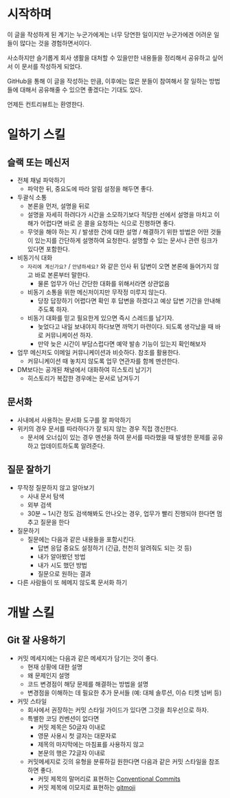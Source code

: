 # 시작하며

이 글을 작성하게 된 계기는 누군가에게는 너무 당연한 일이지만 누군가에겐 어려운 일들이 많다는 것을 경험하면서이다.

사소하지만 슬기롭게 회사 생활을 대처할 수 있을만한 내용들을 정리해서 공유하고 싶어서 이 문서를 작성하게 되었다.

GitHub을 통해 이 글을 작성하는 만큼, 이후에는 많은 분들이 참여해서 잘 일하는 방법들에 대해서 공유해줄 수 있으면 좋겠다는 기대도 있다.

언제든 컨트리뷰트는 환영한다.


# 일하기 스킬

## 슬랙 또는 메신저

- 전체 채널 파악하기
  - 파악한 뒤, 중요도에 따라 알림 설정을 해두면 좋다.
- 두괄식 소통
  - 본론을 먼저, 설명을 뒤로
  - 설명을 자세히 하려다가 시간을 소모하기보다 적당한 선에서 설명을 마치고 이해가 어렵다면 바로 온 콜을 요청하는 식으로 진행하면 좋다.
  - 무엇을 해야 하는 지 / 발생한 건에 대한 설명 / 해결하기 위한 방법은 어떤 것들이 있는지를 간단하게 설명하여 요청한다. 설명할 수 있는 문서나 관련 링크가 있다면 포함한다.
- 비동기식 대화
  - `자리에 계신가요?` / `안녕하세요?` 와 같은 인사 뒤 답변이 오면 본론에 들어가지 않고 바로 본론부터 말한다.
    - 물론 업무가 아닌 간단한 대화를 위해서라면 상관없음
  - 비동기 소통을 위한 메신저이지만 무작정 미루지 않는다.
    - 당장 답장하기 어렵다면 확인 후 답변을 하겠다고 예상 답변 기간을 안내해주도록 하자.
  - 비동기 대화를 믿고 필요한게 있으면 즉시 스레드를 남기자.
    - 늦었다고 내일 보내야지 하다보면 까먹기 마련이다. 되도록 생각났을 때 바로 커뮤니케이션 하자.
    - 만약 늦은 시간이 부담스럽다면 예약 발송 기능이 있는지 확인해보자
- 업무 메신저도 이메일 커뮤니케이션과 비슷하다. 참조를 활용한다.
  - 커뮤니케이션 때 놓치지 않도록 업무 연관자를 함께 멘션한다.
- DM보다는 공개된 채널에서 대화하여 히스토리 남기기
  - 히스토리가 복잡한 경우에는 문서로 남겨두기

## 문서화

- 사내에서 사용하는 문서화 도구를 잘 파악하기
- 위키의 경우 문서를 따라하다가 잘 되지 않는 경우 직접 갱신한다.
  - 문서에 오너십이 있는 경우 멘션을 하여 문서를 따라했을 때 발생한 문제를 공유하고 업데이트하도록 알려준다.

## 질문 잘하기

- 무작정 질문하지 않고 알아보기
  - 사내 문서 탐색
  - 외부 검색
  - 30분 ~ 1시간 정도 검색해봐도 안나오는 경우, 업무가 빨리 진행되야 한다면 멈추고 질문을 한다
- 질문하기
  - 질문에는 다음과 같은 내용들을 포함시킨다.
    - 답변 응답 중요도 설정하기 (긴급, 천천히 알려줘도 되는 것 등)
    - 내가 알아봤던 방법
    - 내가 시도 했던 방법
    - 질문으로 원하는 결과
- 다른 사람들이 또 헤메지 않도록 문서화 하기

# 개발 스킬

## Git 잘 사용하기

- 커밋 메세지에는 다음과 같은 메세지가 담기는 것이 좋다.
    - 현재 상황에 대한 설명
    - 왜 문제인지 설명
    - 코드 변경점이 해당 문제를 해결하는 방법을 설명
    - 변경점을 이해하는 데 필요한 추가 문서들 (예: 대체 솔루션, 이슈 티켓 넘버 등)
- 커밋 스타일
    - 회사에서 권장하는 커밋 스타일 가이드가 있다면 그것을 최우선으로 하자.
    - 특별한 코딩 컨벤션이 없다면
        - 커밋 제목은 50글자 이내로
        - 영문 사용시 첫 글자는 대문자로
        - 제목의 마지막에는 마침표를 사용하지 않고
        - 본문의 행은 72글자 이내로 
    - 커밋메세지로 깃의 유형을 분류하길 원한다면 다음과 같은 커밋 스타일을 참조하면 좋다.
        - 커밋 제목의 말머리로 표현하는 [Conventional Commits](https://www.conventionalcommits.org/)
        - 커밋 제목에 이모지로 표현하는 [gitmoji](https://gitmoji.dev/)
